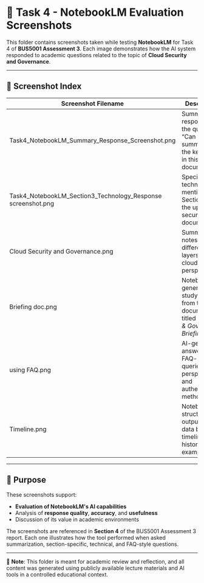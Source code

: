 # 📸 Task 4 - NotebookLM Evaluation Screenshots

This folder contains screenshots taken while testing **NotebookLM** for Task 4 of **BUS5001 Assessment 3**. Each image demonstrates how the AI system responded to academic questions related to the topic of **Cloud Security and Governance**.

---

## 🧾 Screenshot Index

| Screenshot Filename                                         | Description                                                                                   |
|-------------------------------------------------------------|-----------------------------------------------------------------------------------------------|
| Task4_NotebookLM_Summary_Response_Screenshot.png           | Summary response to the question “Can you summarize the key ideas in this document?”         |
| Task4_NotebookLM_Section3_Technology_Response screenshot.png | Specific technologies mentioned in Section 3 of the uploaded security document               |
| Cloud Security and Governance.png                           | Summary notes on the different layers of cloud security perspectives                         |
| Briefing doc.png                                            | NotebookLM-generated study guide from the document titled *Security & Governance Briefing*   |
| using FAQ.png                                               | AI-generated answer to FAQ-style queries on perspectives and authentication methods          |
| Timeline.png                                                | NotebookLM’s structured output for a data breach timeline using historical examples          |

---

## 🎯 Purpose

These screenshots support:
- **Evaluation of NotebookLM's AI capabilities**
- Analysis of **response quality**, **accuracy**, and **usefulness**
- Discussion of its value in academic environments

The screenshots are referenced in **Section 4** of the BUS5001 Assessment 3 report. Each one illustrates how the tool performed when asked summarization, section-specific, technical, and FAQ-style questions.

---

📎 **Note**: This folder is meant for academic review and reflection, and all content was generated using publicly available lecture materials and AI tools in a controlled educational context.

